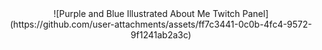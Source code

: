 

<div align="center">
    ![Purple and Blue Illustrated About Me Twitch Panel](https://github.com/user-attachments/assets/ff7c3441-0c0b-4fc4-9572-9f1241ab2a3c)
</div>



